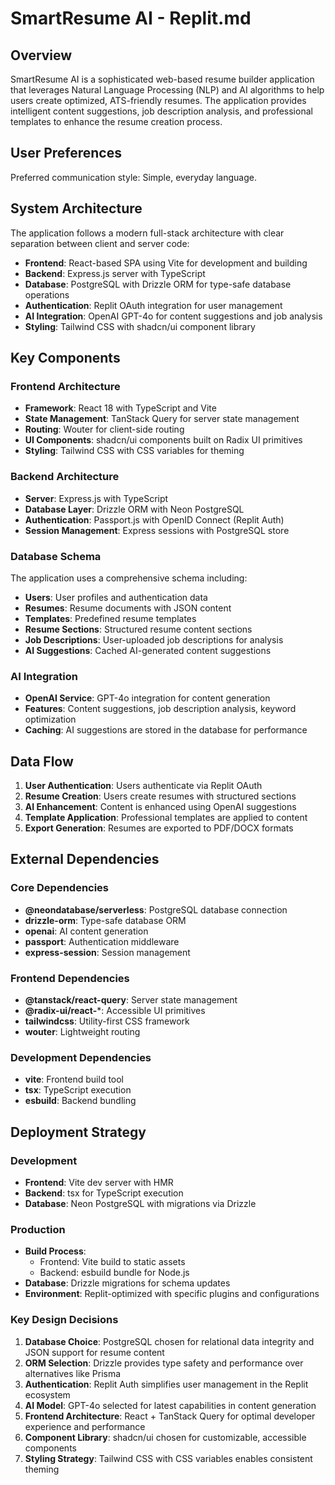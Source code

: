 # SmartResume AI - Replit.md

## Overview

SmartResume AI is a sophisticated web-based resume builder application that leverages Natural Language Processing (NLP) and AI algorithms to help users create optimized, ATS-friendly resumes. The application provides intelligent content suggestions, job description analysis, and professional templates to enhance the resume creation process.

## User Preferences

Preferred communication style: Simple, everyday language.

## System Architecture

The application follows a modern full-stack architecture with clear separation between client and server code:

- **Frontend**: React-based SPA using Vite for development and building
- **Backend**: Express.js server with TypeScript
- **Database**: PostgreSQL with Drizzle ORM for type-safe database operations
- **Authentication**: Replit OAuth integration for user management
- **AI Integration**: OpenAI GPT-4o for content suggestions and job analysis
- **Styling**: Tailwind CSS with shadcn/ui component library

## Key Components

### Frontend Architecture
- **Framework**: React 18 with TypeScript and Vite
- **State Management**: TanStack Query for server state management
- **Routing**: Wouter for client-side routing
- **UI Components**: shadcn/ui components built on Radix UI primitives
- **Styling**: Tailwind CSS with CSS variables for theming

### Backend Architecture
- **Server**: Express.js with TypeScript
- **Database Layer**: Drizzle ORM with Neon PostgreSQL
- **Authentication**: Passport.js with OpenID Connect (Replit Auth)
- **Session Management**: Express sessions with PostgreSQL store

### Database Schema
The application uses a comprehensive schema including:
- **Users**: User profiles and authentication data
- **Resumes**: Resume documents with JSON content
- **Templates**: Predefined resume templates
- **Resume Sections**: Structured resume content sections
- **Job Descriptions**: User-uploaded job descriptions for analysis
- **AI Suggestions**: Cached AI-generated content suggestions

### AI Integration
- **OpenAI Service**: GPT-4o integration for content generation
- **Features**: Content suggestions, job description analysis, keyword optimization
- **Caching**: AI suggestions are stored in the database for performance

## Data Flow

1. **User Authentication**: Users authenticate via Replit OAuth
2. **Resume Creation**: Users create resumes with structured sections
3. **AI Enhancement**: Content is enhanced using OpenAI suggestions
4. **Template Application**: Professional templates are applied to content
5. **Export Generation**: Resumes are exported to PDF/DOCX formats

## External Dependencies

### Core Dependencies
- **@neondatabase/serverless**: PostgreSQL database connection
- **drizzle-orm**: Type-safe database ORM
- **openai**: AI content generation
- **passport**: Authentication middleware
- **express-session**: Session management

### Frontend Dependencies
- **@tanstack/react-query**: Server state management
- **@radix-ui/react-***: Accessible UI primitives
- **tailwindcss**: Utility-first CSS framework
- **wouter**: Lightweight routing

### Development Dependencies
- **vite**: Frontend build tool
- **tsx**: TypeScript execution
- **esbuild**: Backend bundling

## Deployment Strategy

### Development
- **Frontend**: Vite dev server with HMR
- **Backend**: tsx for TypeScript execution
- **Database**: Neon PostgreSQL with migrations via Drizzle

### Production
- **Build Process**: 
  - Frontend: Vite build to static assets
  - Backend: esbuild bundle for Node.js
- **Database**: Drizzle migrations for schema updates
- **Environment**: Replit-optimized with specific plugins and configurations

### Key Design Decisions

1. **Database Choice**: PostgreSQL chosen for relational data integrity and JSON support for resume content
2. **ORM Selection**: Drizzle provides type safety and performance over alternatives like Prisma
3. **Authentication**: Replit Auth simplifies user management in the Replit ecosystem
4. **AI Model**: GPT-4o selected for latest capabilities in content generation
5. **Frontend Architecture**: React + TanStack Query for optimal developer experience and performance
6. **Component Library**: shadcn/ui chosen for customizable, accessible components
7. **Styling Strategy**: Tailwind CSS with CSS variables enables consistent theming